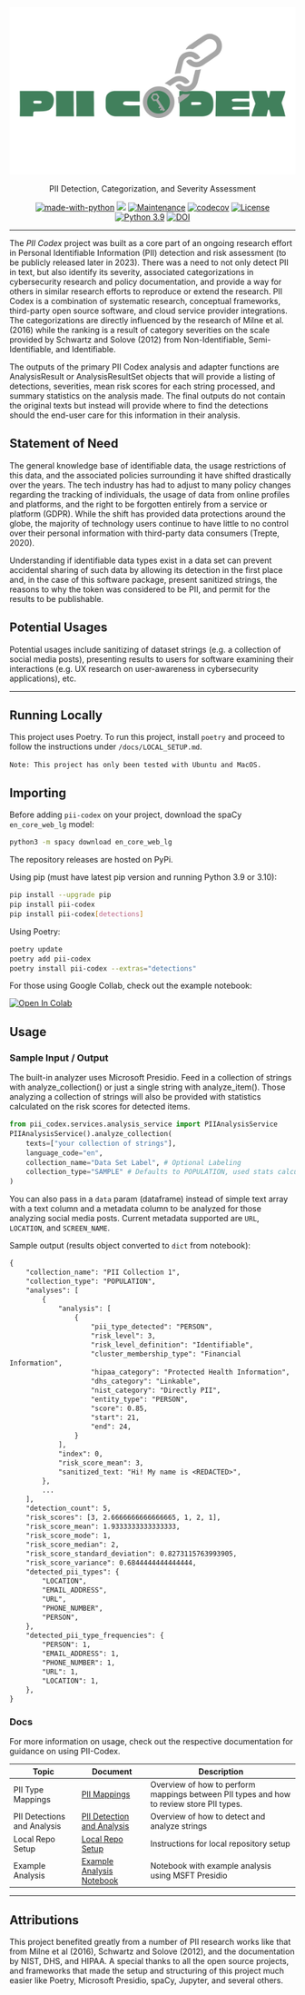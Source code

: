 <div align="center">

![alt text](https://github.com/EdyVision/pii-codex/blob/main/docs/PII_Codex_Logo.svg?raw=true)

PII Detection, Categorization, and Severity Assessment

[![made-with-python](https://img.shields.io/badge/Made%20with-Python-1f425f.svg)](https://www.python.org/)
![](https://img.shields.io/badge/code%20style-black-000000.svg)
[![Maintenance](https://img.shields.io/badge/Maintained%3F-yes-green.svg)](https://GitHub.com/EdyVision/pii-codex/graphs/commit-activity)
[![codecov](https://codecov.io/gh/EdyVision/pii-codex/branch/main/graph/badge.svg?token=QO7DNMP87X)](https://codecov.io/gh/EdyVision/pii-codex)
[![License](https://img.shields.io/badge/License-BSD_3--Clause-blue.svg)](https://opensource.org/licenses/BSD-3-Clause)
[![Python 3.9](https://img.shields.io/badge/python-3.9-blue.svg)](https://www.python.org/downloads/release/python-390/)
[![DOI](https://zenodo.org/badge/533554671.svg)](https://zenodo.org/badge/latestdoi/533554671)

</div>

---
The <em>PII Codex</em> project was built as a core part of an ongoing research effort in Personal Identifiable Information (PII) detection and risk assessment (to be publicly released later in 2023). There was a need to not only detect PII in text, but also identify its severity, associated categorizations in cybersecurity research and policy documentation, and provide a way for others in similar research efforts to reproduce or extend the research. PII Codex is a combination of systematic research, conceptual frameworks, third-party open source software, and cloud service provider integrations. The categorizations are directly influenced by the research of Milne et al. (2016) while the ranking is a result of category severities on the scale provided by Schwartz and Solove (2012) from Non-Identifiable, Semi-Identifiable, and Identifiable.

The outputs of the primary PII Codex analysis and adapter functions are AnalysisResult or AnalysisResultSet objects that will provide a listing of detections, severities, mean risk scores for each string processed, and summary statistics on the analysis made. The final outputs do not contain the original texts but instead will provide where to find the detections should the end-user care for this information in their analysis.

## Statement of Need

The general knowledge base of identifiable data, the usage restrictions of this data, and the associated policies surrounding it have shifted drastically over the years. The tech industry has had to adjust to many policy changes regarding the tracking of individuals, the usage of data from online profiles and platforms, and the right to be forgotten entirely from a service or platform (GDPR). While the shift has provided data protections around the globe, the majority of technology users continue to have little to no control over their personal information with third-party data consumers (Trepte, 2020). 

Understanding if identifiable data types exist in a data set can prevent accidental sharing of such data by allowing its detection in the first place and, in the case of this software package, present sanitized strings, the reasons to why the token was considered to be PII, and permit for the results to be publishable.

## Potential Usages
Potential usages include sanitizing of dataset strings (e.g. a collection of social media posts), presenting results to users for software examining their interactions (e.g. UX research on user-awareness in cybersecurity applications), etc.

<hr/>

## Running Locally
This project uses Poetry. To run this project, install `poetry` and proceed to follow the instructions under `/docs/LOCAL_SETUP.md`.

`Note: This project has only been tested with Ubuntu and MacOS.`

## Importing
Before adding `pii-codex` on your project, download the spaCy `en_core_web_lg` model:

```bash
python3 -m spacy download en_core_web_lg
```


The repository releases are hosted on PyPi.

Using pip (must have latest pip version and running Python 3.9 or 3.10):

```bash
pip install --upgrade pip
pip install pii-codex
pip install pii-codex[detections]
```

Using Poetry:

```bash
poetry update
poetry add pii-codex
poetry install pii-codex --extras="detections"
```

For those using Google Collab, check out the example notebook:

[![Open In Colab](https://colab.research.google.com/assets/colab-badge.svg)](https://colab.research.google.com/gist/EdyVision/802ce21aab21eb5d9afa9e43d301eef7/pii-codex-sample-notebook.ipynb)

## Usage

### Sample Input / Output
The built-in analyzer uses Microsoft Presidio. Feed in a collection of strings with analyze_collection() or just a single string with analyze_item(). Those analyzing a collection of strings will also be provided with statistics calculated on the risk scores for detected items.
```python
from pii_codex.services.analysis_service import PIIAnalysisService
PIIAnalysisService().analyze_collection(
    texts=["your collection of strings"],
    language_code="en",
    collection_name="Data Set Label", # Optional Labeling
    collection_type="SAMPLE" # Defaults to POPULATION, used stats calculations
)
```

You can also pass in a `data` param (dataframe) instead of simple text array with a text column and a metadata column to be analyzed for those analyzing social media posts. Current metadata supported are `URL`, `LOCATION`, and `SCREEN_NAME`.

Sample output (results object converted to `dict` from notebook):
```
{
    "collection_name": "PII Collection 1",
    "collection_type": "POPULATION",
    "analyses": [
        {
            "analysis": [
                {
                    "pii_type_detected": "PERSON",
                    "risk_level": 3,
                    "risk_level_definition": "Identifiable",
                    "cluster_membership_type": "Financial Information",
                    "hipaa_category": "Protected Health Information",
                    "dhs_category": "Linkable",
                    "nist_category": "Directly PII",
                    "entity_type": "PERSON",
                    "score": 0.85,
                    "start": 21,
                    "end": 24,
                }
            ],
            "index": 0,
            "risk_score_mean": 3,
            "sanitized_text: "Hi! My name is <REDACTED>",
        },
        ...
    ],
    "detection_count": 5,
    "risk_scores": [3, 2.6666666666666665, 1, 2, 1],
    "risk_score_mean": 1.9333333333333333,
    "risk_score_mode": 1,
    "risk_score_median": 2,
    "risk_score_standard_deviation": 0.8273115763993905,
    "risk_score_variance": 0.6844444444444444,
    "detected_pii_types": {
        "LOCATION",
        "EMAIL_ADDRESS",
        "URL",
        "PHONE_NUMBER",
        "PERSON",
    },
    "detected_pii_type_frequencies": {
        "PERSON": 1,
        "EMAIL_ADDRESS": 1,
        "PHONE_NUMBER": 1,
        "URL": 1,
        "LOCATION": 1,
    },
}
```

### Docs
For more information on usage, check out the respective documentation for guidance on using PII-Codex.

| Topic                       | Document                                                     | Description                                                                              |
|-----------------------------|--------------------------------------------------------------|------------------------------------------------------------------------------------------|
| PII Type Mappings           | [PII Mappings](docs/MAPPING.md)                              | Overview of how to perform mappings between PII types and how to review store PII types. |
| PII Detections and Analysis | [PII Detection and Analysis](docs/DETECTION_AND_ANALYSIS.md) | Overview of how to detect and analyze strings                                            |
| Local Repo Setup            | [Local Repo Setup](docs/LOCAL_SETUP.md)                      | Instructions for local repository setup                                                  |
| Example Analysis            | [Example Analysis Notebook](notebooks/pii-analysis-ms-presidio.ipynb)  | Notebook with example analysis using MSFT Presidio                             |

<hr/>

## Attributions
This project benefited greatly from a number of PII research works like that from Milne et al (2016), Schwartz and Solove (2012), and the documentation by NIST, DHS, and HIPAA. A special thanks to all the open source projects, and frameworks that made the setup and structuring of this project much easier like Poetry, Microsoft Presidio, spaCy, Jupyter, and several others.

